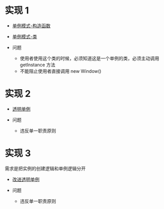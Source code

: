 # 实现 1
+ [单例模式-构造函数](./01-单例模式-构造函数.js)
+ [单例模式-类](./01-单例模式-类.js)

+ 问题
    + 使用者使用这个类的时候，必须知道这是一个单例的类，必须主动调用 getInstance 方法
    + 不能阻止使用者直接调用 new Window()

# 实现 2
+ [透明单例](./02-透明单例.js)

+ 问题
    + 违反单一职责原则

# 实现 3

需求是把实例的创建逻辑和单例逻辑分开

+ [改进透明单例](./03-改进透明单例.js)

+ 问题
    + 违反单一职责原则
